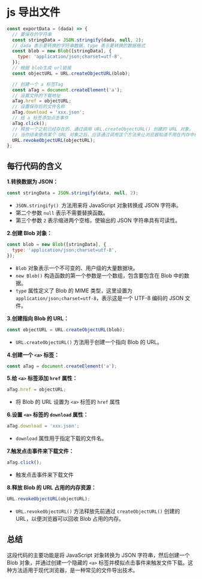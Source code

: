 # js 导出文件

```js
const exportData = (dada) => {
  // 要保存的字符串
  const stringData = JSON.stringify(dada, null, 2);
  // dada 表示要转换的字符串数据，type 表示要转换的数据格式
  const blob = new Blob([stringData], {
    type: 'application/json;charset=utf-8',
  });
  // 根据 blob生成 url链接
  const objectURL = URL.createObjectURL(blob);

  // 创建一个 a 标签Tag
  const aTag = document.createElement('a');
  // 设置文件的下载地址
  aTag.href = objectURL;
  // 设置保存后的文件名称
  aTag.download = 'xxx.json';
  // 给 a 标签添加点击事件
  aTag.click();
  // 释放一个之前已经存在的、通过调用 URL.createObjectURL() 创建的 URL 对象。
  // 当你结束使用某个 URL 对象之后，应该通过调用这个方法来让浏览器知道不用在内存中继续保留对这个文件的引用了。
  URL.revokeObjectURL(objectURL);
};
```

## 每行代码的含义

**1.转换数据为 JSON：**

```js
const stringData = JSON.stringify(data, null, 2);
```

- `JSON.stringify() `方法用来将 JavaScript 对象转换成 JSON 字符串。
- 第二个参数 `null` 表示不需要替换函数。
- 第三个参数 `2` 表示缩进两个空格，使输出的 JSON 字符串具有可读性。

**2.创建 Blob 对象：**

```js
const blob = new Blob([stringData], {
  type: 'application/json;charset=utf-8',
});
```

- `Blob` 对象表示一个不可变的、用户级的大量数据块。
- `new Blob()` 构造函数的第一个参数是一个数组，包含要包含在 Blob 中的数据。
- `type` 属性定义了 Blob 的 MIME 类型，这里设置为 `application/json;charset=utf-8`，表示这是一个 UTF-8 编码的 JSON 文件。

**3.创建指向 Blob 的 URL：**

```js
const objectURL = URL.createObjectURL(blob);
```

- `URL.createObjectURL()` 方法用于创建一个指向 Blob 的 URL。

**4.创建一个 `<a>` 标签：**

```js
const aTag = document.createElement('a');
```

**5.给 `<a>` 标签添加 `href` 属性：**

```js
aTag.href = objectURL;
```

- 将 Blob 的 URL 设置为 `<a>` 标签的 `href` 属性

**6.设置 `<a>` 标签的 `download` 属性：**

```js
aTag.download = 'xxx.json';
```

- `download` 属性用于指定下载的文件名。

**7.触发点击事件来下载文件：**

```js
aTag.click();
```

- 触发点击事件来下载文件

**8.释放 Blob 的 URL 占用的内存资源：**

```js
URL.revokeObjectURL(objectURL);
```

- `URL.revokeObjectURL()` 方法释放先前通过 `createObjectURL()` 创建的 URL，以便浏览器可以回收 Blob 占用的内存。

## 总结

这段代码的主要功能是将 JavaScript 对象转换为 JSON 字符串，然后创建一个 Blob 对象，并通过创建一个隐藏的 `<a>` 标签并模拟点击事件来触发文件下载。这种方法适用于现代浏览器，是一种常见的文件导出技术。
